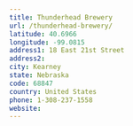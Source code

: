 ```yaml
---
title: Thunderhead Brewery
url: /thunderhead-brewery/
latitude: 40.6966
longitude: -99.0815
address1: 18 East 21st Street
address2: 
city: Kearney
state: Nebraska
code: 68847
country: United States
phone: 1-308-237-1558
website: 
---
```


